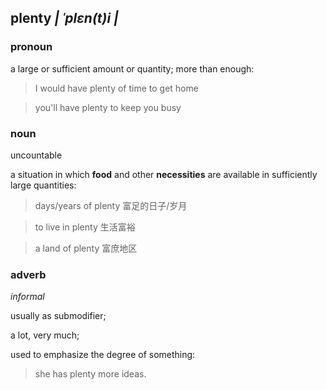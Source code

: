 ## plenty _| ˈplɛn(t)i |_
### pronoun

a large or sufficient amount or quantity; more than enough:
> I would have plenty of time to get home

> you'll have plenty to keep you busy

### noun 
uncountable

a situation in which __food__ and other __necessities__ are available in sufficiently large quantities:
> days/years of plenty
富足的日子/岁月

> to live in plenty
生活富裕

> a land of plenty
富庶地区

### adverb 
_informal_

usually as submodifier; 

a lot, very much;

used to emphasize the degree of something:
> she has plenty more ideas.
